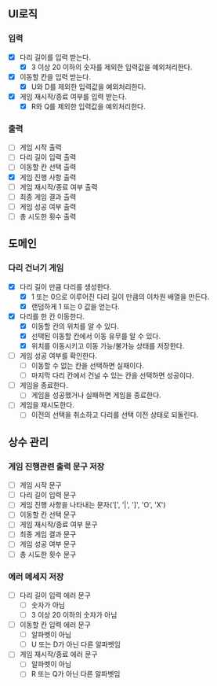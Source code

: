 ## UI로직
### 입력
 - [x] 다리 길이를 입력 받는다.
   - [x] 3 이상 20 이하의 숫자를 제외한 입력값을 예외처리한다.
 - [x] 이동할 칸을 입력 받는다. 
   - [x] U와 D를 제외한 입력값을 예외처리한다.
 - [x] 게임 재시작/종료 여부를 입력 받는다.
   - [x] R와 Q를 제외한 입력값을 예외처리한다.
### 출력
- [ ] 게임 시작 출력
- [ ] 다리 길이 입력 출력
- [ ] 이동할 칸 선택 출력
- [x] 게임 진행 사항 출력
- [ ] 게임 재시작/종료 여부 출력
- [ ] 최종 게임 결과 출력
- [ ] 게임 성공 여부 출력
- [ ] 총 시도한 횟수 출력

## 도메인
### 다리 건너기 게임
- [x] 다리 길이 만큼 다리를 생성한다.
  - [x] 1 또는 0으로 이루어진 다리 길이 만큼의 이차원 배열을 만든다.
  - [x] 랜덤하게 1 또는 0 값을 얻는다.
- [x] 다리를 한 칸 이동한다.
  - [x] 이동할 칸의 위치를 알 수 있다.
  - [x] 선택된 이동할 칸에서 이동 유무를 알 수 있다.
  - [x] 위치를 이동시키고 이동 가능/불가능 상태를 저장한다.
- [ ] 게임 성공 여부를 확인한다.
  - [ ] 이동할 수 없는 칸을 선택하면 실패이다.
  - [ ] 마지막 다리 칸에서 건널 수 있는 칸을 선택하면 성공이다.
- [ ] 게임을 종료한다.
  - [ ] 게임을 성공했거나 실패하면 게임을 종료한다.
- [ ] 게임을 재시도한다.
  - [ ] 이전의 선택을 취소하고 다리를 선택 이전 상태로 되돌린다.

## 상수 관리
### 게임 진행관련 출력 문구 저장
- [ ] 게임 시작 문구
- [ ] 다리 길이 입력 문구
- [ ] 게임 진행 사항을 나타내는 문자('[', '|', ']', 'O', 'X')
- [ ] 이동할 칸 선택 문구
- [ ] 게임 재시작/종료 여부 문구
- [ ] 최종 게임 결과 문구
- [ ] 게임 성공 여부 문구
- [ ] 총 시도한 횟수 문구
### 에러 메세지 저장
- [ ] 다리 길이 입력 에러 문구
  - [ ] 숫자가 아님
  - [ ] 3 이상 20 이하의 숫자가 아님
- [ ] 이동할 칸 입력 에러 문구
  - [ ] 알파벳이 아님
  - [ ] U 또는 D가 아닌 다른 알파벳임
- [ ] 게임 재시작/종료 에러 문구
  - [ ] 알파벳이 아님
  - [ ] R 또는 Q가 아닌 다른 알파벳임